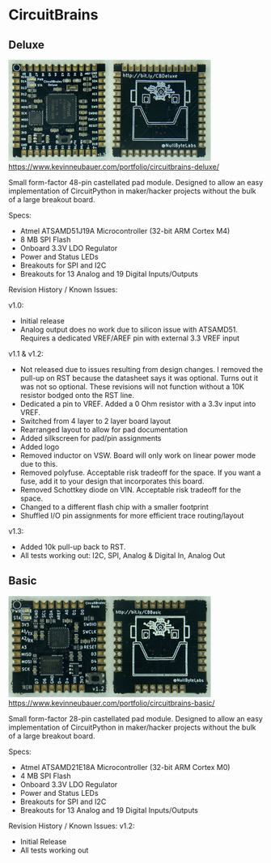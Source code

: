 # CircuitBrains

## Deluxe
<img src="CBDeluxe_Front.jpg" alt="Deluxe Front" width="200" height="200"><img src="CBDeluxe_Back.jpg" alt="Deluxe Back" width="200" height="200"><br/>
https://www.kevinneubauer.com/portfolio/circuitbrains-deluxe/

Small form-factor 48-pin castellated pad module. Designed to allow an easy implementation of CircuitPython in maker/hacker projects without the bulk of a large breakout board.

Specs:
- Atmel ATSAMD51J19A Microcontroller (32-bit ARM Cortex M4)
- 8 MB SPI Flash
- Onboard 3.3V LDO Regulator
- Power and Status LEDs
- Breakouts for SPI and I2C
- Breakouts for 13 Analog and 19 Digital Inputs/Outputs

Revision History / Known Issues:

v1.0:
- Initial release
- Analog output does no work due to silicon issue with ATSAMD51. Requires a dedicated VREF/AREF pin with external 3.3 VREF input

v1.1 & v1.2:
- Not released due to issues resulting from design changes. I removed the pull-up on RST because the datasheet says it was optional. Turns out it was not so optional. These revisions will not function without a 10K resistor bodged onto the RST line.
- Dedicated a pin to VREF. Added a 0 Ohm resistor with a 3.3v input into VREF. 
- Switched from 4 layer to 2 layer board layout
- Rearranged layout to allow for pad documentation
- Added silkscreen for pad/pin assignments
- Added logo
- Removed inductor on VSW. Board will only work on linear power mode due to this.
- Removed polyfuse. Acceptable risk tradeoff for the space. If you want a fuse, add it to your design that incorporates this board.
- Removed Schottkey diode on VIN. Acceptable risk tradeoff for the space.
- Changed to a different flash chip with a smaller footprint
- Shuffled I/O pin assignments for more efficient trace routing/layout

v1.3:
- Added 10k pull-up back to RST.
- All tests working out: I2C, SPI, Analog & Digital In, Analog Out

## Basic
<img src="CBBasic_Front.jpg" alt="Basic Front" width="200" height="200"><img src="CBBasic_Back.jpg" alt="Basic Back" width="200" height="200"><br/>
https://www.kevinneubauer.com/portfolio/circuitbrains-basic/

Small form-factor 28-pin castellated pad module. Designed to allow an easy implementation of CircuitPython in maker/hacker projects without the bulk of a large breakout board.

Specs:
- Atmel ATSAMD21E18A Microcontroller (32-bit ARM Cortex M0)
- 4 MB SPI Flash
- Onboard 3.3V LDO Regulator
- Power and Status LEDs
- Breakouts for SPI and I2C
- Breakouts for 13 Analog and 19 Digital Inputs/Outputs

Revision History / Known Issues:
v1.2:
- Initial Release
- All tests working out